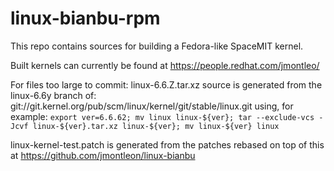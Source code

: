 # linux-bianbu-rpm

This repo contains sources for building a Fedora-like SpaceMIT kernel.

Built kernels can currently be found at https://people.redhat.com/jmontleo/

For files too large to commit:
linux-6.6.Z.tar.xz source is generated from the linux-6.6y branch of:
git://git.kernel.org/pub/scm/linux/kernel/git/stable/linux.git using, for example:
`export ver=6.6.62; mv linux linux-${ver}; tar --exclude-vcs -Jcvf linux-${ver}.tar.xz linux-${ver}; mv linux-${ver} linux`

linux-kernel-test.patch is generated from the patches rebased on top of this at
https://github.com/jmontleon/linux-bianbu
